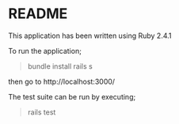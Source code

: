 # README

This application has been written using Ruby 2.4.1

To run the application;

> bundle install
> rails s

then go to http://localhost:3000/

The test suite can be run by executing;
> rails test

